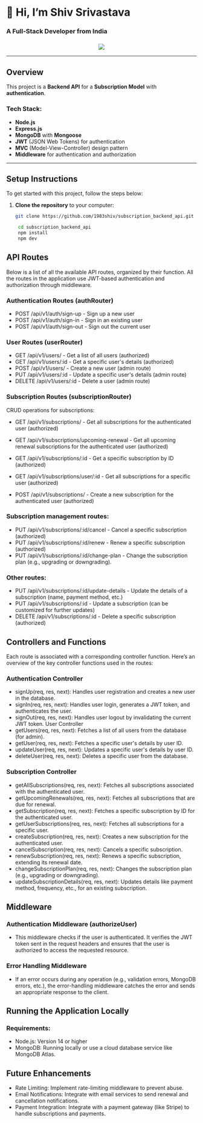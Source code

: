 # 👋 Hi, I’m Shiv Srivastava

### A Full-Stack Developer from India
<h3 align="center"><a href="https://twitter.com/const_shiv" ><img src="https://img.shields.io/twitter/follow/const_shiv.svg?style=social" /> </a></h3>

---

## Overview

This project is a **Backend API** for a **Subscription Model** with **authentication**.

### Tech Stack:
- **Node.js**
- **Express.js**
- **MongoDB** with **Mongoose**
- **JWT** (JSON Web Tokens) for authentication
- **MVC** (Model-View-Controller) design pattern
- **Middleware** for authentication and authorization

---

## Setup Instructions

To get started with this project, follow the steps below:

1. **Clone the repository** to your computer:
   ```bash
   git clone https://github.com/1983shiv/subscription_backend_api.git

    cd subscription_backend_api
    npm install
    npm dev
    ```

## API Routes

Below is a list of all the available API routes, organized by their function. All the routes in the application use JWT-based authentication and authorization through middleware.

### Authentication Routes (authRouter)
- POST /api/v1/auth/sign-up - Sign up a new user
- POST /api/v1/auth/sign-in - Sign in an existing user
- POST /api/v1/auth/sign-out - Sign out the current user

### User Routes (userRouter)
- GET /api/v1/users/ - Get a list of all users (authorized)
- GET /api/v1/users/:id - Get a specific user's details (authorized)
- POST /api/v1/users/ - Create a new user (admin route)
- PUT /api/v1/users/:id - Update a specific user's details (admin route)
- DELETE /api/v1/users/:id - Delete a user (admin route)

### Subscription Routes (subscriptionRouter)
CRUD operations for subscriptions:
- GET /api/v1/subscriptions/ - Get all subscriptions for the authenticated user (authorized)

- GET /api/v1/subscriptions/upcoming-renewal - Get all upcoming renewal subscriptions for the authenticated user (authorized)

- GET /api/v1/subscriptions/:id - Get a specific subscription by ID (authorized)

- GET /api/v1/subscriptions/user/:id - Get all subscriptions for a specific user (authorized)

- POST /api/v1/subscriptions/ - Create a new subscription for the authenticated user (authorized)

### Subscription management routes:

- PUT /api/v1/subscriptions/:id/cancel - Cancel a specific subscription (authorized)
- PUT /api/v1/subscriptions/:id/renew - Renew a specific subscription (authorized)
- PUT /api/v1/subscriptions/:id/change-plan - Change the subscription plan (e.g., upgrading or downgrading).

### Other routes:

- PUT /api/v1/subscriptions/:id/update-details - Update the details of a subscription (name, payment method, etc.)
- PUT /api/v1/subscriptions/:id - Update a subscription (can be customized for further updates)
- DELETE /api/v1/subscriptions/:id - Delete a specific subscription (authorized)

## Controllers and Functions
Each route is associated with a corresponding controller function. Here’s an overview of the key controller functions used in the routes:

### Authentication Controller
- signUp(req, res, next): Handles user registration and creates a new user in the database.
- signIn(req, res, next): Handles user login, generates a JWT token, and authenticates the user.
- signOut(req, res, next): Handles user logout by invalidating the current JWT token.
User Controller
- getUsers(req, res, next): Fetches a list of all users from the database (for admin).
- getUser(req, res, next): Fetches a specific user's details by user ID.
- updateUser(req, res, next): Updates a specific user's details by user ID.
- deleteUser(req, res, next): Deletes a specific user from the database.

### Subscription Controller
- getAllSubscriptions(req, res, next): Fetches all subscriptions associated with the authenticated user.
- getUpcomingRenewals(req, res, next): Fetches all subscriptions that are due for renewal.
- getSubscription(req, res, next): Fetches a specific subscription by ID for the authenticated user.
- getUserSubscriptions(req, res, next): Fetches all subscriptions for a specific user.
- createSubscription(req, res, next): Creates a new subscription for the authenticated user.
- cancelSubscription(req, res, next): Cancels a specific subscription.
- renewSubscription(req, res, next): Renews a specific subscription, extending its renewal date.
- changeSubscriptionPlan(req, res, next): Changes the subscription plan (e.g., upgrading or downgrading).
- updateSubscriptionDetails(req, res, next): Updates details like payment method, frequency, etc., for an existing subscription.

## Middleware
### Authentication Middleware (authorizeUser)
- This middleware checks if the user is authenticated. It verifies the JWT token sent in the request headers and ensures that the user is authorized to access the requested resource.
### Error Handling Middleware
- If an error occurs during any operation (e.g., validation errors, MongoDB errors, etc.), the error-handling middleware catches the error and sends an appropriate response to the client.


## Running the Application Locally
### Requirements:
- Node.js: Version 14 or higher
- MongoDB: Running locally or use a cloud database service like MongoDB Atlas.

## Future Enhancements
- Rate Limiting: Implement rate-limiting middleware to prevent abuse.
- Email Notifications: Integrate with email services to send renewal and cancellation 
notifications.
- Payment Integration: Integrate with a payment gateway (like Stripe) to handle subscriptions and payments.